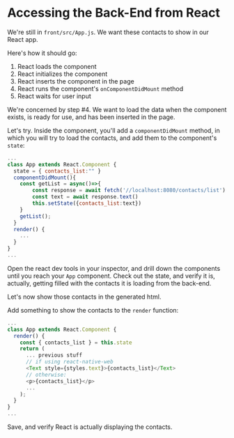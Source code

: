 # Accessing the Back-End from React

We're still in `front/src/App.js`. We want these contacts to show in our React app.

Here's how it should go:

1. React loads the component
2. React initializes the component
3. React inserts the component in the page
4. React runs the component's `onComponentDidMount` method
5. React waits for user input

We're concerned by step #4. We want to load the data when the component exists, is ready for use, and has been inserted in the page.

Let's try. Inside the component, you'll add a `componentDidMount` method, in which you will try to load the contacts, and add them to the component's `state`:

```js
...
class App extends React.Component {
  state = { contacts_list:"" }
  componentDidMount(){
    const getList = async()=>{
        const response = await fetch('//localhost:8080/contacts/list')
        const text = await response.text()
        this.setState({contacts_list:text})
    }
    getList();
  }
  render() {
    ...
  }
}
...
```

Open the react dev tools in your inspector, and drill down the components until you reach your `App` component. Check out the state, and verify it is, actually, getting filled with the contacts it is loading from the back-end.

Let's now show those contacts in the generated html.

Add something to show the contacts to the `render` function:

```js
...
class App extends React.Component {
  render() {
    const { contacts_list } = this.state
    return (
      ... previous stuff
      // if using react-native-web
      <Text style={styles.text}>{contacts_list}</Text>
      // otherwise:
      <p>{contacts_list}</p>
      ...
    );
  }
}
...
```

Save, and verify React is actually displaying the contacts.